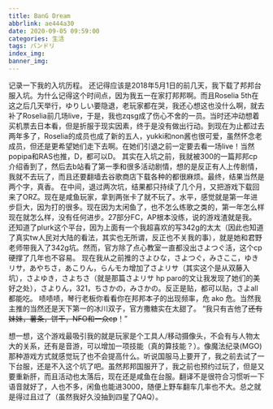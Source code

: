 ```yaml
---
title: BanG Dream
abbrlink: ae444a30
date: 2020-09-05 09:59:00
categories: 生活
tags: バンドリ
index_img:
banner_img:
---
```

记录一下我的入坑历程。
还记得应该是2018年5月1日的前几天，我下载了邦邦台服入坑。为什么记得这个时间点，因为我五一在家打邦邦啊。而且Roselia 5th在这之后几天举行，ゆりしい要隐退，老玩家都在哭，我还心想这也没什么啊，就去补了Roselia前几场live，于是，我也zqsg成了伤心不舍的一员。当时还冲动想着买机票去日本看，但是折服于现实因素，终于是没有做出行动。到现在为止都过去两年多了，Roselia的成员也成了新的五人，yukki和non酱也很可爱，虽然怀念老成员，但还是更希望她们走下去啊。在她们引退之前一定要去看一场live！当然popipa和RAS也推，D，都可以D。
其实在入坑之前，我就被300的一篇邦邦cp介绍香到了，然后去b站看了第一季和很多活动剧情，想的是反正有人上传剧情，我就不去玩了，而且还要翻墙去谷歌商店下载各种的都很麻烦。最终，结果当然是两个字，真香。
在中间，退过两次坑，结果都只持续了几个月，又把游戏下载回来了ORZ。现在是咸鱼玩家，拿到两张卡了就不玩了。水平，感觉就是第一年进步巨大，因为打的很多。现在因为太闲鱼了，也不怎么练歌之类的，第一年怎么样现在就怎么样，没有任何进步。27部分FC，AP根本没练，说的游戏渣就是我。
还知道了plurk这个平台，因为上面有一个我超喜欢的写342g的太太（因此也知道了真实tw人民对大陆的看法，其实也无所谓，反正也不关我的事），就是她和君野老师带我入了342g坑。然而，官方除了点心教室一直都没出さよつぐ活，这个cp硬撑了几年也不容易。
现在我从之前推的さよひな，さよつぐ，みさここ，ゆきリサ，あやちさ，あこりん，らんモカ增加了さよリサ（其实这个是从双藤入坑），さよゆき，さよちさ（就是那篇さよリサ hp paro的文让我发现了她们的美好之处），さよりん，321，ちさかの，みさかの。反正是贴，都可以贴，さよall都能吃。 啧啧啧，琴行老板你看看你在邦邦本子的出现频率，危 ako 危。当然我主推的当然还是天下第一的冰川双子，官方撒糖实在太甜了。
<span class="heimu"> “我只有吉他了~~还有妹妹，薯条，饼干，NFO和一众cp~~！” <span>

想一想，这个游戏最吸引我的就是玩家是个工具人/移动摄像头，不会有与人物太大的关系，还有是音游，可以增加一项技能（真的算技能？）。像魔法纪录(MGO)那种游戏方式就感觉玩了也不会提高什么。听说国服马上要开了，我之前去试了一下台服，还是不入这个坑了吧。虽然邦邦国服开了，我之前也预约过玩了，但是又要重新肝，而且活动也太落后，现在还是咸鱼在台服。翻译不是很符合习惯听一下语音就好了，人也不多，闲鱼也能进3000，随便上野车翻车几率也不大。总之就是得过且过了（虽然我好久没抽到四星了QAQ）。